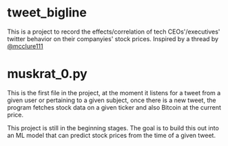 # tweet_bigline

This is a project to record the effects/correlation of tech CEOs'/executives' twitter behavior on their companyies' stock prices. Inspired by a thread by [@mcclure111](https://twitter.com/mcclure111)

# muskrat_0.py
This is the first file in the project, at the moment it listens for a tweet from a given user or pertaining to a given subject, once there is a new tweet, the program 
fetches stock data on a given ticker and also Bitcoin at the current price. 

This project is still in the beginning stages. The goal is to build this out into an ML model that can predict stock prices from the time of a given tweet. 
